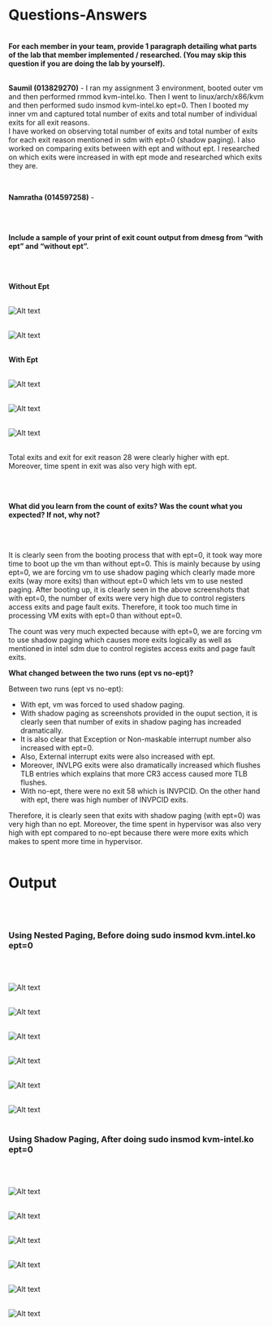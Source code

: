 <h1>Questions-Answers</h1><br/>
<b>For each member in your team, provide 1 paragraph detailing what parts of the lab that member implemented / researched. (You may skip this question if you are doing the lab by yourself).</b><br/><br/>

<b>Saumil (013829270)</b> - I ran my assignment 3 environment, booted outer vm and then performed rmmod kvm-intel.ko. Then I went to linux/arch/x86/kvm and then performed sudo insmod kvm-intel.ko ept=0. Then I booted my inner vm and captured total number of exits and total number of individual exits for all exit reasons.
<br/>
I have worked on observing total number of exits and total number of exits for each exit reason mentioned in sdm with ept=0 (shadow paging). I also worked on comparing exits between with ept and without ept. I researched on which exits were increased in with ept mode and researched which exits they are.

<br/>

<b>Namratha (014597258)</b> - 

<br/>
<br/>

<b>Include a sample of your print of exit count output from dmesg from “with ept” and “without ept”.</b>

<br/>
<br/>

<b>Without Ept</b><br/><br/>

![Alt text](ScreenShots/nestedpagingexit.png?raw=true "")<br/><br/>

![Alt text](ScreenShots/nestedpagingexit28.png?raw=true "")<br/><br/>

<b>With Ept</b><br/><br/>

![Alt text](ScreenShots/shadowpagingexit.png?raw=true "")<br/><br/>

![Alt text](ScreenShots/shadowpagingexit28.png?raw=true "")<br/><br/>

![Alt text](ScreenShots/shadowpagingexits.png?raw=true "")<br/><br/>

Total exits and exit for exit reason 28 were clearly higher with ept. Moreover, time spent in exit was also very high with ept.

<br/>
<br/>

<b>What did you learn from the count of exits? Was the count what you expected? If not, why not?</b>

<br/>
<br/>

It is clearly seen from the booting process that with ept=0, it took way more time to boot up the vm than without ept=0. This is mainly because by using ept=0, we are forcing vm to use shadow paging which clearly made more exits (way more exits) than without ept=0 which lets vm to use nested paging. After booting up, it is clearly seen in the above screenshots that with ept=0, the number of exits were very high due to control registers access exits and page fault exits. Therefore, it took too much time in processing VM exits with ept=0 than without ept=0.

The count was very much expected because with ept=0, we are forcing vm to use shadow paging which causes more exits logically as well as mentioned in intel sdm due to control registes access exits and page fault exits.

<b>What changed between the two runs (ept vs no-ept)?</b>

Between two runs (ept vs no-ept):
- With ept, vm was forced to used shadow paging.
- With shadow paging as screenshots provided in the ouput section, it is clearly seen that number of exits in shadow paging has increaded dramatically.
- It is also clear that Exception or Non-maskable interrupt number also increased with ept=0.
- Also, External interrupt exits were also increased with ept.
- Moreover, INVLPG exits were also dramatically increased which flushes TLB entries which explains that more CR3 access caused more TLB flushes.
- With no-ept, there were no exit 58 which is INVPCID. On the other hand with ept, there was high number of INVPCID exits.

Therefore, it is clearly seen that exits with shadow paging (with ept=0) was very high than no ept.
Moreover, the time spent in hypervisor was also very high with ept compared to no-ept because there were more exits which makes to spent more time in hypervisor.
<br/>
<br/>

<h1>Output</h1><br/><br/>

<h3>Using Nested Paging, Before doing sudo insmod kvm.intel.ko ept=0</h3><br/><br/>

![Alt text](ScreenShots/NestedPaging1.jpeg?raw=true "")<br/><br/>

![Alt text](ScreenShots/NestedPaging2.jpeg?raw=true "")<br/><br/>

![Alt text](ScreenShots/NestedPaging3.jpeg?raw=true "")<br/><br/>

![Alt text](ScreenShots/NestedPaging4.jpeg?raw=true "")<br/><br/>

![Alt text](ScreenShots/NestedPaging5.jpeg?raw=true "")<br/><br/>

![Alt text](ScreenShots/NestedPaging6.jpeg?raw=true "")<br/><br/>

<h3>Using Shadow Paging, After doing sudo insmod kvm-intel.ko ept=0</h3><br/><br/>

![Alt text](ScreenShots/1.png?raw=true "")<br/><br/>

![Alt text](ScreenShots/2.png?raw=true "")<br/><br/>

![Alt text](ScreenShots/3.png?raw=true "")<br/><br/>

![Alt text](ScreenShots/4.png?raw=true "")<br/><br/>

![Alt text](ScreenShots/5.png?raw=true "")<br/><br/>

![Alt text](ScreenShots/6.png?raw=true "")<br/><br/>
